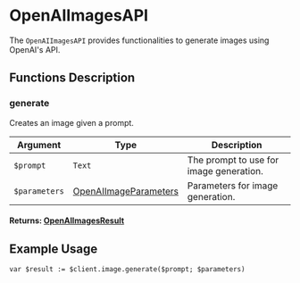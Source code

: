 # OpenAIImagesAPI

The `OpenAIImagesAPI` provides functionalities to generate images using OpenAI's API.

## Functions Description

### generate

Creates an image given a prompt.

| Argument     | Type                                           | Description                                          |
|--------------|------------------------------------------------|------------------------------------------------------|
| `$prompt`    | `Text`                                         | The prompt to use for image generation.              |
| `$parameters`| [OpenAIImageParameters](OpenAIImageParameters.md) | Parameters for image generation.                     |

#### Returns: [OpenAIImagesResult](OpenAIImagesResult.md)

## Example Usage

```4d
var $result := $client.image.generate($prompt; $parameters)
```